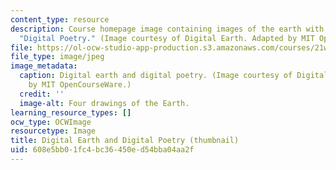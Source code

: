 ```yaml
---
content_type: resource
description: Course homepage image containing images of the earth with the title,
  "Digital Poetry." (Image courtesy of Digital Earth. Adapted by MIT OpenCourseWare.)
file: https://ol-ocw-studio-app-production.s3.amazonaws.com/courses/21w-772-digital-poetry-fall-2005/608e5bb01fc4bc36450ed54bba04aa2f_21w-772f05-th.jpg
file_type: image/jpeg
image_metadata:
  caption: Digital earth and digital poetry. (Image courtesy of Digital Earth. Adapted
    by MIT OpenCourseWare.)
  credit: ''
  image-alt: Four drawings of the Earth.
learning_resource_types: []
ocw_type: OCWImage
resourcetype: Image
title: Digital Earth and Digital Poetry (thumbnail)
uid: 608e5bb0-1fc4-bc36-450e-d54bba04aa2f
---
```


